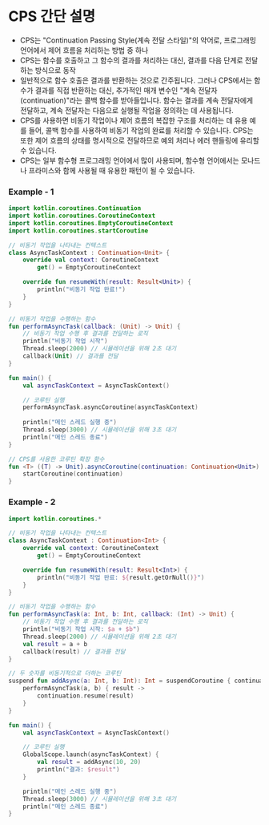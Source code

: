 # CPS 간단 설명

- CPS는 "Continuation Passing Style(계속 전달 스타일)"의 약어로, 프로그래밍 언어에서 제어 흐름을 처리하는 방법 중 하나
- CPS는 함수를 호출하고 그 함수의 결과를 처리하는 대신, 결과를 다음 단계로 전달하는 방식으로 동작
- 일반적으로 함수 호출은 결과를 반환하는 것으로 간주됩니다. 그러나 CPS에서는 함수가 결과를 직접 반환하는 대신, 추가적인 매개 변수인 "계속 전달자(continuation)"라는 콜백 함수를 받아들입니다. 함수는 결과를 계속 전달자에게 전달하고, 계속 전달자는 다음으로 실행될 작업을 정의하는 데 사용됩니다.
- CPS를 사용하면 비동기 작업이나 제어 흐름의 복잡한 구조를 처리하는 데 유용 예를 들어, 콜백 함수를 사용하여 비동기 작업의 완료를 처리할 수 있습니다. CPS는 또한 제어 흐름의 상태를 명시적으로 전달하므로 예외 처리나 에러 핸들링에 유리할 수 있습니다.
- CPS는 일부 함수형 프로그래밍 언어에서 많이 사용되며, 함수형 언어에서는 모나드나 프라미스와 함께 사용될 때 유용한 패턴이 될 수 있습니다.

### Example - 1

```kotlin
import kotlin.coroutines.Continuation
import kotlin.coroutines.CoroutineContext
import kotlin.coroutines.EmptyCoroutineContext
import kotlin.coroutines.startCoroutine

// 비동기 작업을 나타내는 컨텍스트
class AsyncTaskContext : Continuation<Unit> {
    override val context: CoroutineContext
        get() = EmptyCoroutineContext

    override fun resumeWith(result: Result<Unit>) {
        println("비동기 작업 완료!")
    }
}

// 비동기 작업을 수행하는 함수
fun performAsyncTask(callback: (Unit) -> Unit) {
    // 비동기 작업 수행 후 결과를 전달하는 로직
    println("비동기 작업 시작")
    Thread.sleep(2000) // 시뮬레이션을 위해 2초 대기
    callback(Unit) // 결과를 전달
}

fun main() {
    val asyncTaskContext = AsyncTaskContext()

    // 코루틴 실행
    performAsyncTask.asyncCoroutine(asyncTaskContext)
    
    println("메인 스레드 실행 중")
    Thread.sleep(3000) // 시뮬레이션을 위해 3초 대기
    println("메인 스레드 종료")
}

// CPS를 사용한 코루틴 확장 함수
fun <T> ((T) -> Unit).asyncCoroutine(continuation: Continuation<Unit>) {
    startCoroutine(continuation)
}

```

### Example - 2

```kotlin
import kotlin.coroutines.*

// 비동기 작업을 나타내는 컨텍스트
class AsyncTaskContext : Continuation<Int> {
    override val context: CoroutineContext
        get() = EmptyCoroutineContext

    override fun resumeWith(result: Result<Int>) {
        println("비동기 작업 완료: ${result.getOrNull()}")
    }
}

// 비동기 작업을 수행하는 함수
fun performAsyncTask(a: Int, b: Int, callback: (Int) -> Unit) {
    // 비동기 작업 수행 후 결과를 전달하는 로직
    println("비동기 작업 시작: $a + $b")
    Thread.sleep(2000) // 시뮬레이션을 위해 2초 대기
    val result = a + b
    callback(result) // 결과를 전달
}

// 두 숫자를 비동기적으로 더하는 코루틴
suspend fun addAsync(a: Int, b: Int): Int = suspendCoroutine { continuation ->
    performAsyncTask(a, b) { result ->
        continuation.resume(result)
    }
}

fun main() {
    val asyncTaskContext = AsyncTaskContext()

    // 코루틴 실행
    GlobalScope.launch(asyncTaskContext) {
        val result = addAsync(10, 20)
        println("결과: $result")
    }

    println("메인 스레드 실행 중")
    Thread.sleep(3000) // 시뮬레이션을 위해 3초 대기
    println("메인 스레드 종료")
}

```
